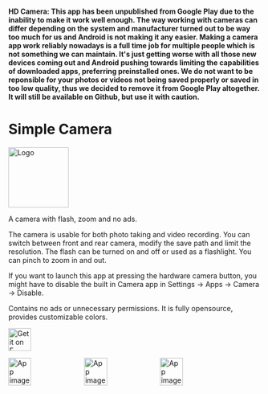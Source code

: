 <h4>HD Camera: This app has been unpublished from Google Play due to the inability to make it work well enough. The way working with cameras can differ depending on the system and manufacturer turned out to be way too much for us and Android is not making it any easier. Making a camera app work reliably nowadays is a full time job for multiple people which is not something we can maintain. It's just getting worse with all those new devices coming out and Android pushing towards limiting the capabilities of downloaded apps, preferring preinstalled ones. We do not want to be reponsible for your photos or videos not being saved properly or saved in too low quality, thus we decided to remove it from Google Play altogether. It will still be available on Github, but use it with caution.</h4>

# Simple Camera
<img alt="Logo" src="https://github.com/SimpleMobileTools/Simple-Camera-Abandoned/raw/master/fastlane/metadata/android/en-US/images/icon.png" width="120" />

A camera with flash, zoom and no ads.

The camera is usable for both photo taking and video recording. You can switch between front and rear camera, modify the save path and limit the resolution. The flash can be turned on and off or used as a flashlight. You can pinch to zoom in and out.

If you want to launch this app at pressing the hardware camera button, you might have to disable the built in Camera app in Settings -> Apps -> Camera -> Disable.

Contains no ads or unnecessary permissions. It is fully opensource, provides customizable colors.

<a href='https://github.com/PeshalaDilshan/HDCamera_App.git'><img src='https://simplemobiletools.com/images/button-f-droid.png' alt='Get it on F-Droid' height='45' /></a>


<div style="display:flex;">
<img alt="App image" src="https://github.com/SimpleMobileTools/Simple-Camera-Abandoned/raw/master/fastlane/metadata/android/en-US/images/phoneScreenshots/english/1.jpg" width="30%">
<img alt="App image" src="https://github.com/SimpleMobileTools/Simple-Camera-Abandoned/raw/master/fastlane/metadata/android/en-US/images/phoneScreenshots/english/2.jpg" width="30%">
<img alt="App image" src="https://github.com/SimpleMobileTools/Simple-Camera-Abandoned/raw/master/fastlane/metadata/android/en-US/images/phoneScreenshots/english/3.jpg" width="30%">
</div>
